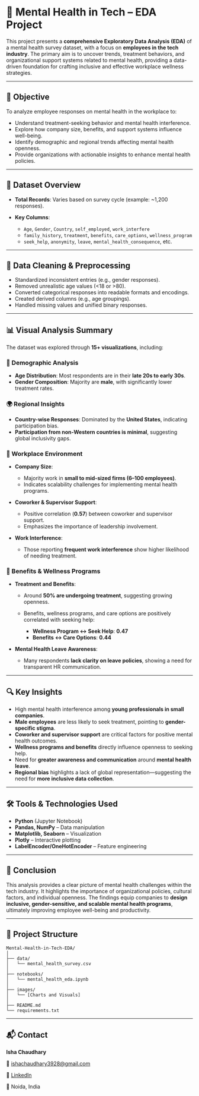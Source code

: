 # 🧠 Mental Health in Tech – EDA Project

This project presents a **comprehensive Exploratory Data Analysis (EDA)** of a mental health survey dataset, with a focus on **employees in the tech industry**. The primary aim is to uncover trends, treatment behaviors, and organizational support systems related to mental health, providing a data-driven foundation for crafting inclusive and effective workplace wellness strategies.

---

## 📌 Objective

To analyze employee responses on mental health in the workplace to:

* Understand treatment-seeking behavior and mental health interference.
* Explore how company size, benefits, and support systems influence well-being.
* Identify demographic and regional trends affecting mental health openness.
* Provide organizations with actionable insights to enhance mental health policies.

---

## 🧾 Dataset Overview

* **Total Records**: Varies based on survey cycle (example: \~1,200 responses).
* **Key Columns**:

  * `Age`, `Gender`, `Country`, `self_employed`, `work_interfere`
  * `family_history`, `treatment`, `benefits`, `care_options`, `wellness_program`
  * `seek_help`, `anonymity`, `leave`, `mental_health_consequence`, etc.

---

## 🧹 Data Cleaning & Preprocessing

* Standardized inconsistent entries (e.g., gender responses).
* Removed unrealistic age values (<18 or >80).
* Converted categorical responses into readable formats and encodings.
* Created derived columns (e.g., age groupings).
* Handled missing values and unified binary responses.

---

## 📊 Visual Analysis Summary

The dataset was explored through **15+ visualizations**, including:

### 🎂 Demographic Analysis

* **Age Distribution**: Most respondents are in their **late 20s to early 30s**.
* **Gender Composition**: Majority are **male**, with significantly lower treatment rates.

### 🌍 Regional Insights

* **Country-wise Responses**: Dominated by the **United States**, indicating participation bias.
* **Participation from non-Western countries is minimal**, suggesting global inclusivity gaps.

### 💼 Workplace Environment

* **Company Size**:

  * Majority work in **small to mid-sized firms (6–100 employees)**.
  * Indicates scalability challenges for implementing mental health programs.

* **Coworker & Supervisor Support**:

  * Positive correlation (**0.57**) between coworker and supervisor support.
  * Emphasizes the importance of leadership involvement.

* **Work Interference**:

  * Those reporting **frequent work interference** show higher likelihood of needing treatment.

### 🧾 Benefits & Wellness Programs

* **Treatment and Benefits**:

  * Around **50% are undergoing treatment**, suggesting growing openness.
  * Benefits, wellness programs, and care options are positively correlated with seeking help:

    * **Wellness Program ↔ Seek Help**: **0.47**
    * **Benefits ↔ Care Options**: **0.44**

* **Mental Health Leave Awareness**:

  * Many respondents **lack clarity on leave policies**, showing a need for transparent HR communication.

---

## 🔍 Key Insights

* High mental health interference among **young professionals in small companies**.
* **Male employees** are less likely to seek treatment, pointing to **gender-specific stigma**.
* **Coworker and supervisor support** are critical factors for positive mental health outcomes.
* **Wellness programs and benefits** directly influence openness to seeking help.
* Need for **greater awareness and communication** around **mental health leave**.
* **Regional bias** highlights a lack of global representation—suggesting the need for **more inclusive data collection**.

---

## 🛠️ Tools & Technologies Used

* **Python** (Jupyter Notebook)
* **Pandas, NumPy** – Data manipulation
* **Matplotlib, Seaborn** – Visualization
* **Plotly** – Interactive plotting
* **LabelEncoder/OneHotEncoder** – Feature engineering

---

## 📌 Conclusion

This analysis provides a clear picture of mental health challenges within the tech industry. It highlights the importance of organizational policies, cultural factors, and individual openness. The findings equip companies to **design inclusive, gender-sensitive, and scalable mental health programs**, ultimately improving employee well-being and productivity.

---

## 📁 Project Structure

```
Mental-Health-in-Tech-EDA/
│
├── data/
│   └── mental_health_survey.csv
│
├── notebooks/
│   └── mental_health_eda.ipynb
│
├── images/
│   └── [Charts and Visuals]
│
├── README.md
└── requirements.txt
```

---

## 📬 Contact

**Isha Chaudhary**

📧 [ishachaudhary3928@gmail.com](mailto:ishachaudhary3928@gmail.com)

🔗 [LinkedIn](https://www.linkedin.com/in/ishachaudhary18/)

📍 Noida, India



